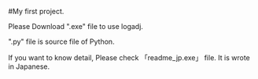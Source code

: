 #My first project.

Please Download ".exe" file to use logadj.

".py" file is source file of Python.


If you want to know detail, Please check 「readme_jp.exe」 file.
It is wrote in Japanese.
